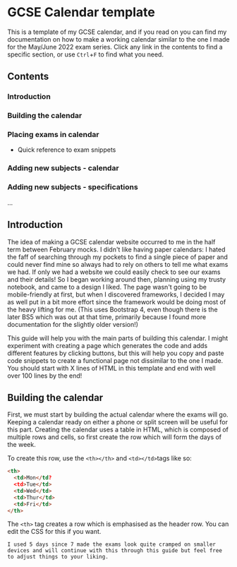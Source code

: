# GCSE Calendar template
This is a template of my GCSE calendar, and if you read on you can find my documentation on how to make a working calendar similar to the one I made for the May/June 2022 exam series. Click any link in the contents to find a specific section, or use `Ctrl`+`F` to find what you need.

## Contents
### Introduction
### Building the calendar
### Placing exams in calendar
- Quick reference to exam snippets
### Adding new subjects - calendar
### Adding new subjects - specifications
...

## Introduction
The idea of making a GCSE calendar website occurred to me in the half term between February mocks. I didn't like having paper calendars: I hated the faff of searching through my pockets to find a single piece of paper and could never find mine so always had to rely on others to tell me what exams we had. If only we had a website we could easily check to see our exams and their details! So I began working around then, planning using my trusty notebook, and came to a design I liked. The page wasn't going to be mobile-friendly at first, but when I discovered frameworks, I decided I may as well put in a bit more effort since the framework would be doing most of the heavy lifting for me. (This uses Bootstrap 4, even though there is the later BS5 which was out at that time, primarily because I found more documentation for the slightly older version!)

This guide will help you with the main parts of building this calendar. I might experiment with creating a page which generates the code and adds different features by clicking buttons, but this will help you copy and paste code snippets to create a functional page not dissimilar to the one I made. You should start with X lines of HTML in this template and end with well over 100 lines by the end!

## Building the calendar
First, we must start by building the actual calendar where the exams will go. Keeping a calendar ready on either a phone or split screen will be useful for this part. Creating the calendar uses a table in HTML, which is composed of multiple rows and cells, so first create the row which will form the days of the week. 

To create this row, use the `<th></th>` and `<td></td>`tags like so:

```html
<th>
  <td>Mon</td?
  <td>Tue</td>
  <td>Wed</td>
  <td>Thur</td>
  <td>Fri</td>
</th>
```
The `<th>` tag creates a row which is emphasised as the header row. You can edit the CSS for this if you want.
	
	I used 5 days since 7 made the exams look quite cramped on smaller devices and will continue with this through this guide but feel free to adjust things to your liking.


